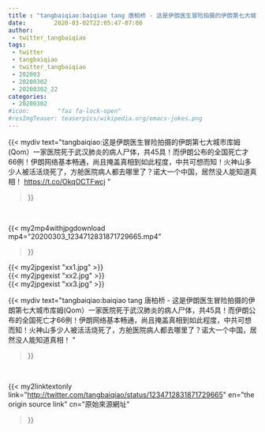 ```yaml
---
title : "tangbaiqiao:baiqiao tang 唐柏桥 - 这是伊朗医生冒险拍摄的伊朗第七大城市库姆(Qom）一家医院死于武汉肺炎的病人尸体，共45具！而伊朗公布的全国死亡才66例！伊朗网络基本畅通，尚且掩盖真相到如此程度，中共可想而知！火神山多少人被活活烧死了，方舱医院病人都去哪里了？诺大一个中国，居然没人能知道真相！ "
date:        2020-03-02T22:05:47-07:00
author:
 - twitter_tangbaiqiao
tags:
 - twitter
 - tangbaiqiao
 - twitter_tangbaiqiao
 - 202003
 - 20200302
 - 20200302_22
categories:
 - 20200302
#icon:        "fas fa-lock-open"
#resImgTeaser: teaserpics/wikipedia.org/emacs-jokes.png
---
```


{{< mydiv text="tangbaiqiao:这是伊朗医生冒险拍摄的伊朗第七大城市库姆(Qom）一家医院死于武汉肺炎的病人尸体，共45具！而伊朗公布的全国死亡才66例！伊朗网络基本畅通，尚且掩盖真相到如此程度，中共可想而知！火神山多少人被活活烧死了，方舱医院病人都去哪里了？诺大一个中国，居然没人能知道真相！ https://t.co/OkqOCTFwcj "
>}}
<br>


{{< my2mp4withjpgdownload mp4="20200303_1234712831871729665.mp4"
>}}

{{< my2jpgexist "xx1.jpg" >}}<br>
{{< my2jpgexist "xx2.jpg" >}}<br>
{{< my2jpgexist "xx3.jpg" >}}<br>



{{< mydiv text="tangbaiqiao:baiqiao tang 唐柏桥 - 这是伊朗医生冒险拍摄的伊朗第七大城市库姆(Qom）一家医院死于武汉肺炎的病人尸体，共45具！而伊朗公布的全国死亡才66例！伊朗网络基本畅通，尚且掩盖真相到如此程度，中共可想而知！火神山多少人被活活烧死了，方舱医院病人都去哪里了？诺大一个中国，居然没人能知道真相！ "
>}}
<br>

{{< my2linktextonly link="http://twitter.com/tangbaiqiao/status/1234712831871729665"
en="the origin source link" cn="原始來源網址"
>}}


<br>

